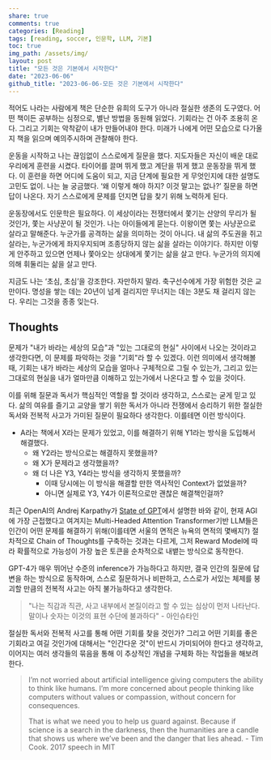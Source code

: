 ```yaml
---  
share: true  
comments: true  
categories: [Reading]  
tags: [reading, soccer, 인문학, LLM, 기본]  
toc: true  
img_path: /assets/img/  
layout: post  
title: "모든 것은 기본에서 시작한다"  
date: "2023-06-06"  
github_title: "2023-06-06-모든 것은 기본에서 시작한다"  
---  
```

  
적어도 나라는 사람에게 책은 단순한 유희의 도구가 아니라 절실한 생존의 도구였다. 어떤 책이든 공부하는 심정으로, 별난 방법을 동원해 읽었다. 기회라는 건 아주 조용히 온다. 그리고 기회는 악착같이 내가 만들어내야 한다. 미래가 나에게 어떤 모습으로 다가올지 책을 읽으며 예의주시하며 관찰해야 한다.  
  
운동을 시작하고 나는 끊임없이 스스로에게 질문을 했다. 지도자들은 자신이 배운 대로 우리에게 훈련을 시켰다. 타이어를 끌며 뛰게 했고 계단을 뛰게 했고 운동장을 뛰게 했다. 이 훈련을 하면 어디에 도움이 되고, 지금 단계에 필요한 게 무엇인지에 대한 설명도 고민도 없이. 나는 늘 궁금했다. ‘왜 이렇게 해야 하지? 이것 말고는 없나?’ 질문을 하면 답이 나온다. 자기 스스로에게 문제를 던지면 답을 찾기 위해 노력하게 된다.    
  
운동장에서도 인문학은 필요하다. 이 세상이라는 전쟁터에서 쫓기는 산양의 무리가 될 것인가, 쫓는 사냥꾼이 될 것인가. 나는 아이들에게 묻는다. 이왕이면 쫓는 사냥꾼으로 살라고 말해준다. 누군가를 공격하는 삶을 의미하는 것이 아니다. 내 삶의 주도권을 쥐고 살라는, 누군가에게 좌지우지되며 조종당하지 않는 삶을 살라는 이야기다. 하지만 이렇게 안주하고 있으면 언제나 쫓아오는 상대에게 쫓기는 삶을 살고 만다. 누군가의 의지에 의해 휘둘리는 삶을 살고 만다.  
      
지금도 나는 ‘초심, 초심’을 강조한다. 자만하지 말라. 축구선수에게 가장 위험한 것은 교만이다. 명성을 쌓는 데는 20년이 넘게 걸리지만 무너지는 데는 3분도 채 걸리지 않는다. 우리는 그것을 종종 잊는다.    
  
  
## Thoughts  
  
문제가 "내가 바라는 세상의 모습"과 "있는 그대로의 현실" 사이에서 나오는 것이라고 생각한다면, 이 문제를 파악하는 것을 "기회"라 할 수 있겠다. 이런 의미에서 생각해볼 때, 기회는 내가 바라는 세상의 모습을 얼마나 구체적으로 그릴 수 있는가, 그리고 있는 그대로의 현실을 내가 얼마만큼 이해하고 있는가에서 나온다고 할 수 있을 것이다.  
  
이를 위해 질문과 독서가 핵심적인 역할을 할 것이라 생각하고, 스스로는 굳게 믿고 있다. 삶의 여유를 즐기고 교양을 쌓기 위한 독서가 아니라 전쟁에서 승리하기 위한 절실한 독서와 전복적 사고가 가미된 질문이 필요하다 생각한다. 이를테면 이런 방식이다.  
  
- A라는 책에서 X라는 문제가 있었고, 이를 해결하기 위해 Y1라는 방식을 도입해서 해결했다.  
	- 왜 Y2라는 방식으로는 해결하지 못했을까?  
	- 왜 X가 문제라고 생각했을까?  
	- 왜 더 나은 Y3, Y4라는 방식을 생각하지 못했을까?  
		- 이때 당시에는 이 방식을 해결할 만한 역사적인 Context가 없었을까?  
		- 아니면 실제로 Y3, Y4가 이론적으로만 괜찮은 해결책인걸까?  
  
최근 OpenAI의 Andrej Karpathy가 [State of GPT](https://build.microsoft.com/en-US/sessions/db3f4859-cd30-4445-a0cd-553c3304f8e2)에서 설명한 바와 같이, 현재 AGI에 가장 근접했다고 여겨지는 Multi-Headed Attention Transformer기반 LLM들은 인간이 어떤 문제를 해결하기 위해(이를테면 서울의 면적은 뉴욕의 면적의 몇배지?) 절차적으로 Chain of Thoughts를 구축하는 것과는 다르게, 그저 Reward Model에 따라 확률적으로 가능성이 가장 높은 토큰을 순차적으로 내뱉는 방식으로 동작한다.   
  
GPT-4가 매우 뛰어난 수준의 inference가 가능하다고 하지만, 결국 인간의 질문에 답변을 하는 방식으로 동작하며, 스스로 질문하거나 비판하고, 스스로가 서있는 체제를 붕괴할 만큼의 전복적 사고는 아직 불가능하다고 생각한다.   
  
> "나는 직감과 직관, 사고 내부에서 본질이라고 할 수 있는 심상이 먼저 나타난다. 말이나 숫자는 이것의 표현 수단에 불과하다" - 아인슈타인  
  
절실한 독서와 전복적 사고를 통해 어떤 기회를 찾을 것인가? 그리고 어떤 기회를 좋은 기회라고 여길 것인가에 대해서는 "인간다운 것"이 반드시 가미되어야 한다고 생각하고, 이어지는 여러 생각들의 묶음을 통해 이 추상적인 개념을 구체화 하는 작업들을 해보려 한다.   
  
>I’m not worried about artificial intelligence giving computers the ability to think like humans. I’m more concerned about people thinking like computers without values or compassion, without concern for consequences.   
>  
>That is what we need you to help us guard against. Because if science is a search in the darkness, then the humanities are a candle that shows us where we’ve been and the danger that lies ahead. - Tim Cook. 2017 speech in MIT  
  
